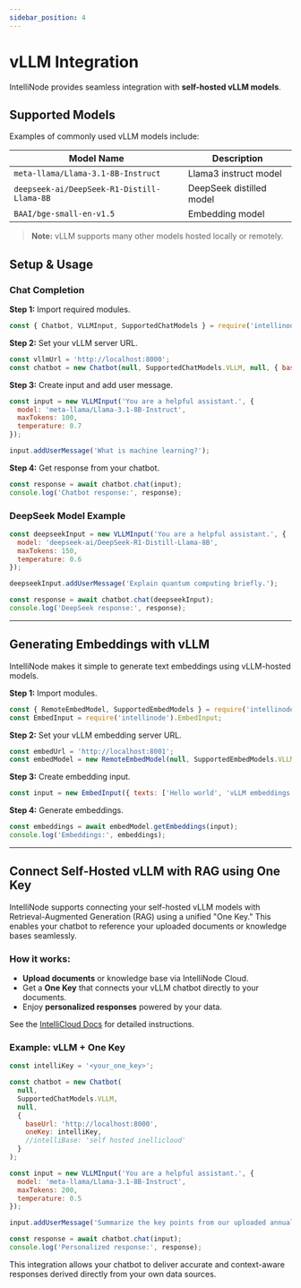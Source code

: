 ```yaml
---
sidebar_position: 4
---
```


# vLLM Integration

IntelliNode provides seamless integration with **self-hosted vLLM models**.

## Supported Models

Examples of commonly used vLLM models include:

| Model Name                                   | Description                   |
|----------------------------------------------|-------------------------------|
| `meta-llama/Llama-3.1-8B-Instruct`           | Llama3 instruct model         |
| `deepseek-ai/DeepSeek-R1-Distill-Llama-8B`   | DeepSeek distilled model      |
| `BAAI/bge-small-en-v1.5`                     | Embedding model               |

> **Note:** vLLM supports many other models hosted locally or remotely.

## Setup & Usage

### Chat Completion

**Step 1:** Import required modules.

```javascript
const { Chatbot, VLLMInput, SupportedChatModels } = require('intellinode');
```

**Step 2:** Set your vLLM server URL.

```javascript
const vllmUrl = 'http://localhost:8000';
const chatbot = new Chatbot(null, SupportedChatModels.VLLM, null, { baseUrl: vllmUrl });
```

**Step 3:** Create input and add user message.

```javascript
const input = new VLLMInput('You are a helpful assistant.', {
  model: 'meta-llama/Llama-3.1-8B-Instruct',
  maxTokens: 100,
  temperature: 0.7
});

input.addUserMessage('What is machine learning?');
```

**Step 4:** Get response from your chatbot.

```javascript
const response = await chatbot.chat(input);
console.log('Chatbot response:', response);
```

### DeepSeek Model Example

```javascript
const deepseekInput = new VLLMInput('You are a helpful assistant.', {
  model: 'deepseek-ai/DeepSeek-R1-Distill-Llama-8B',
  maxTokens: 150,
  temperature: 0.6
});

deepseekInput.addUserMessage('Explain quantum computing briefly.');

const response = await chatbot.chat(deepseekInput);
console.log('DeepSeek response:', response);
```

---

## Generating Embeddings with vLLM

IntelliNode makes it simple to generate text embeddings using vLLM-hosted models.

**Step 1:** Import modules.

```javascript
const { RemoteEmbedModel, SupportedEmbedModels } = require('intellinode');
const EmbedInput = require('intellinode').EmbedInput;
```

**Step 2:** Set your vLLM embedding server URL.

```javascript
const embedUrl = 'http://localhost:8001';
const embedModel = new RemoteEmbedModel(null, SupportedEmbedModels.VLLM, { baseUrl: embedUrl });
```

**Step 3:** Create embedding input.

```javascript
const input = new EmbedInput({ texts: ['Hello world', 'vLLM embeddings example'] });
```

**Step 4:** Generate embeddings.

```javascript
const embeddings = await embedModel.getEmbeddings(input);
console.log('Embeddings:', embeddings);
```

---

## Connect Self-Hosted vLLM with RAG using One Key

IntelliNode supports connecting your self-hosted vLLM models with Retrieval-Augmented Generation (RAG) using a unified "One Key." This enables your chatbot to reference your uploaded documents or knowledge bases seamlessly.

### How it works:

- **Upload documents** or knowledge base via IntelliNode Cloud.
- Get a **One Key** that connects your vLLM chatbot directly to your documents.
- Enjoy **personalized responses** powered by your data.

See the [IntelliCloud Docs](https://docs.intellinode.ai/docs/npm/intellicloud) for detailed instructions.

### Example: vLLM + One Key

```javascript
const intelliKey = '<your_one_key>';

const chatbot = new Chatbot(
  null,
  SupportedChatModels.VLLM,
  null,
  {
    baseUrl: 'http://localhost:8000', 
    oneKey: intelliKey,
    //intelliBase: 'self hosted inellicloud'
  }
);

const input = new VLLMInput('You are a helpful assistant.', {
  model: 'meta-llama/Llama-3.1-8B-Instruct',
  maxTokens: 200,
  temperature: 0.5
});

input.addUserMessage('Summarize the key points from our uploaded annual report.');

const response = await chatbot.chat(input);
console.log('Personalized response:', response);
```

This integration allows your chatbot to deliver accurate and context-aware responses derived directly from your own data sources.

